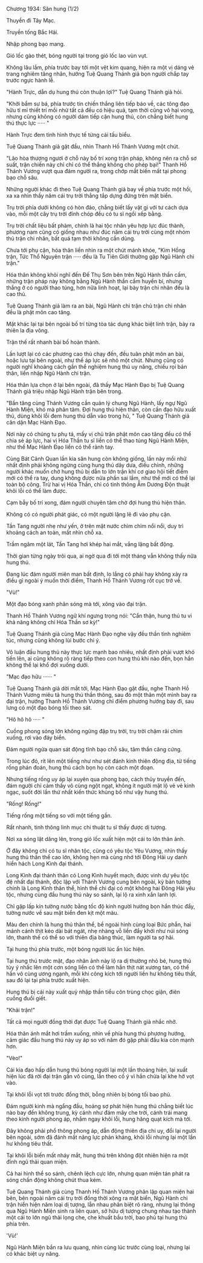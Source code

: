 




Chương 1934: Săn hung (1/2)


Thuyền đi Tây Mạc.

Truyền tống Bắc Hải.

Nhập phong bạo mang.

Gió lốc gào thét, bóng người tại trong gió lốc lao vùn vụt.

Không lâu lắm, phía trước bay tới một vệt kim quang, hiện ra một vị dáng vẻ trang nghiêm tăng nhân, hướng Tuệ Quang Thánh giả bọn người chắp tay trước ngực hành lễ.

"Hành Trực, dẫn dụ hung thú còn thuận lợi?" Tuệ Quang Thánh giả hỏi.

"Khởi bẩm sư bá, phía trước tin chiến thắng liên tiếp báo về, các tông đạo hữu tỉ mỉ thiết trí mồi nhử tất cả đều có hiệu quả, tạm thời cũng vô hại vong, nhưng cũng không có người dám tiếp cận hung thú, còn chẳng biết hung thú thực lực ····· "

Hành Trực đem tình hình thực tế từng cái tấu biểu.

Tuệ Quang Thánh giả gật đầu, nhìn Thanh Hồ Thánh Vương một chút.

"Lão hòa thượng ngươi ở chỗ này bố trí xong trận pháp, không nên ra chỗ sơ suất, trận chiến này chỉ chỉ có thể thắng không cho phép bại!" Thanh Hồ Thánh Vương vượt qua đám người ra, trong chớp mắt biến mất tại phong bạo chỗ sâu.

Những người khác đi theo Tuệ Quang Thánh giả bay về phía trước một hồi, xa xa nhìn thấy năm cái trụ trời thẳng tắp dựng đứng trên mặt biển.

Trụ trời phía dưới không có hòn đảo, chẳng biết lấy vật gì với tư cách dựa vào, mỗi một cây trụ trời đỉnh chóp đều có tu sĩ ngồi xếp bằng.

Trụ trời chất liệu bất phàm, chính là hai tộc nhân yêu hợp lực đúc thành, phương nam cũng có giống nhau như đúc năm cái trụ trời cùng một nhóm thủ trận chi nhân, bất quá tạm thời không cần dùng.

Chưa tới phụ cận, hóa thân liền nhìn ra một chút mánh khóe, "Kim Hồng trận, Tức Thổ Nguyên trận ····· đều là Tu Tiên Giới thường gặp Ngũ Hành chi trận."

Hóa thân không khỏi nghĩ đến Đế Thụ Sơn bên trên Ngũ Hành thần cấm, những trận pháp này không bằng Ngũ Hành thần cấm huyền bí, nhưng thắng ở có người thao túng, hơn nữa linh hoạt, lại bày trận chi nhân đều là cao thủ.

Tuệ Quang Thánh giả làm ra an bài, Ngũ Hành chi trận chủ trận chi nhân đều là phật môn cao tăng.

Mặt khác lại tại bên ngoài bố trí từng tòa tác dụng khác biệt linh trận, bày ra thiên la địa võng.

Trận thế rất nhanh bài bố hoàn thành.

Lần lượt lại có các phương cao thủ chạy đến, đều tuân phật môn an bài, hoặc lưu tại bên ngoài, như thế áp lực sẽ nhỏ một chút. Nhưng cũng có người nghĩ khoảng cách gần thể nghiệm hung thú uy năng, chiếu rọi bản thân, liền nhập Ngũ Hành chi trận.

Hóa thân lựa chọn ở lại bên ngoài, đã thấy Mạc Hành Đạo bị Tuệ Quang Thánh giả triệu nhập Ngũ Hành trận bên trong.

"Bần tăng cùng Thánh Vương cần quản lý chung Ngũ Hành, lấy ngự Ngũ Hành Miện, khó mà phân tâm. Đợi hung thú hiện thân, còn cần đạo hữu xuất thủ, dùng khôi lỗi đem hung thú dẫn vào trong hũ, " Tuệ Quang Thánh giả căn dặn Mạc Hành Đạo.

Nơi này có chúng tu phụ tá, mấy vị chủ trận phật môn cao tăng đều có thể chia sẻ áp lực, hai vị Hóa Thần tu sĩ liền có thể thao túng Ngũ Hành Miện, như thế Mạc Hành Đạo liền có thể rảnh tay.

Cùng Bát Cảnh Quan lần kia săn hung còn không giống, lần này mồi nhử nhất định phải không ngừng cùng hung thú dây dưa, điều chỉnh, những người khác muốn chờ hung thú bị dẫn to lớn trận khí cơ giao hội tiết điểm mới có thể ra tay, dung không được nửa phần sai lầm, như thế mới có thể lại toàn bộ công. Trừ hai vị Hóa Thần, chỉ có tinh thông Âm Dương Độn thuật khôi lỗi có thể làm được.

Cạm bẫy bố trí xong, đám người chuyên tâm chờ đợi hung thú hiện thân.

Không có có người phát giác, có một người lặng lẽ đi vào phụ cận.

Tần Tang người nhẹ như yến, ở trên mặt nước chìm chìm nổi nổi, duy trì khoảng cách an toàn, mắt nhìn chỗ xa.

Trầm ngâm một lát, Tần Tang hơi khép hai mắt, vắng lặng bất động.

Thời gian từng ngày trôi qua, ai ngờ qua đi tới một tháng vẫn không thấy nữa hung thú.

Đang lúc đám người miên man bất định, lo lắng có phải hay không xảy ra điều gì ngoài ý muốn thời điểm, Thanh Hồ Thánh Vương rốt cục trở về.

"Vù!"

Một đạo bóng xanh phân sóng mà tới, xông vào đại trận.

Thanh Hồ Thánh Vương ngữ khí ngưng trọng nói: "Cẩn thận, hung thú tu vi khả năng không chỉ Hóa Thần sơ kỳ!"

Tuệ Quang Thánh giả cùng Mạc Hành Đạo nghe vậy đều thần tình nghiêm túc, nhưng cũng không lùi bước chi ý.

Vô luận đầu hung thú này thực lực mạnh bao nhiêu, nhất định phải vượt khó tiến lên, ai cũng không rõ ràng tiếp theo con hung thú khi nào đến, bọn hắn không thể lại khổ đợi xuống dưới.

"Mạc đạo hữu ······ "

Tuệ Quang Thánh giả dời mắt tới, Mạc Hành Đạo gật đầu, nghe Thanh Hồ Thánh Vương miêu tả hung thú thần thông, sau đó một thân một mình bay ra đại trận, hướng Thanh Hồ Thánh Vương chỉ điểm phương hướng bay đi, sau lưng có một đạo bóng tối theo sát.

"Hô hô hô ····· "

Cuồng phong sóng lớn không ngừng đập trụ trời, trụ trời chậm rãi chìm xuống, rơi vào đáy biển.

Đám người ngửa quan sát động tĩnh bạo chỗ sâu, tâm thần căng cứng.

Trong lúc đó, rít lên một tiếng như như sét đánh kinh thiên động địa, từ tiếng rống phán đoán, hung thú cách bọn họ còn cách một đoạn.

Nhưng tiếng rống uy áp lại xuyên qua phong bạo, cách thủy truyền đến, đám người chỉ cảm thấy vô cùng ngột ngạt, không ít người mặt lộ vẻ vẻ kinh ngạc, suốt đời lần thứ nhất kiến thức khủng bố như vậy hung thú.

"Rống! Rống!"

Tiếng rống một tiếng so với một tiếng gần.

Rất nhanh, tinh thông linh mục chi thuật tu sĩ thấy được dị tượng.

Nơi xa sóng lật dâng lên, trong gió lốc xuất hiện một cái to lớn thân ảnh.

Ở đây không chỉ có tu sĩ nhân tộc, cũng có yêu tộc Yêu Vương, nhìn thấy hung thú thân thể cao lớn, không hẹn mà cùng nhớ tới Đông Hải uy danh hiển hách Long Kình đại thánh.

Long Kình đại thánh thân có Long Kình huyết mạch, được vinh dự yêu tộc đệ nhất đại thánh, độc lập với Thánh Vương cung bên ngoài, kỳ bản tướng chính là Long Kình thân thể, hình thể chi đại có một không hai Đông Hải yêu tộc, nhưng cùng đầu hung thú này so sánh, lại lộ ra xinh xắn lanh lợi.

Chỉ gặp lấp kín tường nước bằng tốc độ kinh người hướng bọn hắn thúc đẩy, tường nước về sau mặt biển đen kịt một màu.

Màu đen chính là hung thú thân thể, bề ngoài hình cùng loại Bức phẫn, hai mảnh cánh thịt kéo dài bát ngát, nhẹ nhàng vỗ liền đẩy khởi như núi sóng lớn, thanh thế có thể so với thiên địa băng thúc, làm người ta sợ hãi.

Tại hung thú phía trước, một bóng người lúc ẩn lúc hiện.

Tại hung thú trước mặt, đạo nhân ảnh này lộ ra dị thường nhỏ bé, hung thú tùy ý nhấc lên một cơn sóng liền có thể làm hắn thịt nát xương tan, có thể hắn vô cùng ương ngạnh, mỗi khi công kích tới người liền hư không tiêu thất, sau đó lại tại phía trước xuất hiện.

Hung thú bị cái này xuất quỷ nhập thần tiểu côn trùng chọc giận, điên cuồng đuổi giết.

"Khải trận!"

Tất cả mọi người đồng thời đạt được Tuệ Quang Thánh giả nhắc nhở.

Hóa thân ánh mắt hơi trầm xuống, nhìn về phía hung thú phương hướng, cảm giác đầu hung thú này uy áp so với năm đó gặp phải đầu kia còn mạnh hơn.

"Vèo!"

Cái kia đạo hấp dẫn hung thú bóng người lại một lần thoáng hiện, lại xuất hiện lúc đã rời đại trận gần vô cùng, lần theo cố ý vì hắn chừa lại khe hở vọt vào.

Tại khôi lỗi vọt tới trước đồng thời, bỗng nhiên bị bóng tối bao phủ.

Đám người kinh mà ngẩng đầu, hoảng sợ phát hiện hung thú chẳng biết lúc nào bay đến không trung, kỳ cánh như đám mây che trời, cánh trái mang theo kinh người phong áp, nhắm ngay khôi lỗi, hung hăng quạt kích mà tới.

Đây không phải phổ thông phong áp, dẫn động thiên địa chi uy, đổi lại người bên ngoài, sớm đã đánh mất năng lực phản kháng, khôi lỗi nhưng lại một lần hư không tiêu thất.

Tại khôi lỗi biến mất nháy mắt, hung thú trên không đột nhiên hiện ra một đỉnh ngũ thải quan miện.

Cả hai hình thể so sánh, chênh lệch cực lớn, nhưng quan miện tán phát ra sóng chấn động không chút thua kém.

Tuệ Quang Thánh giả cùng Thanh Hồ Thánh Vương phân lập quan miện hai bên, bên ngoài năm cái trụ trời đồng thời xông ra mặt biển, Ngũ Hành chi trận hiển hiện năm loại dị tượng, lẫn nhau phân biệt rõ ràng, nhưng lại thông qua Ngũ Hành Miện sinh ra liên quan, sở hữu dị tượng chung nhau tạo thành một cái to lớn ngũ thải lọng che, che khuất bầu trời, bao phủ tại hung thú phía trên.

'Vù!'

Ngũ Hành Miện bắn ra lưu quang, nhìn cùng lúc trước cùng loại, nhưng lại có khác biệt uy năng.




